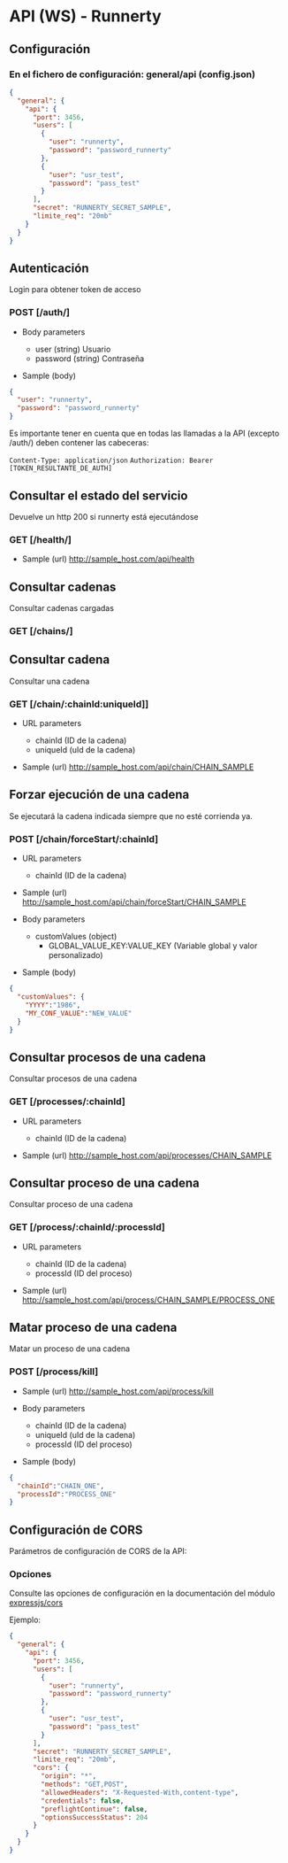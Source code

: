 # API (WS) - Runnerty

## Configuración
### En el fichero de configuración: general/api (config.json)
```json
{
  "general": {
    "api": {
      "port": 3456,
      "users": [
        {
          "user": "runnerty",
          "password": "password_runnerty"
        },
        {
          "user": "usr_test",
          "password": "pass_test"
        }
      ],
      "secret": "RUNNERTY_SECRET_SAMPLE",
      "limite_req": "20mb"
    }
  }
}
```

## Autenticación
Login para obtener token de acceso
### POST [/auth/]

+ Body parameters
    + user (string)
      Usuario
    + password (string)
      Contraseña


+ Sample (body)
```json
{
  "user": "runnerty",
  "password": "password_runnerty"
}
```

Es importante tener en cuenta que en todas las llamadas a la API (excepto /auth/) deben contener las cabeceras:

`Content-Type: application/json`
`Authorization: Bearer [TOKEN_RESULTANTE_DE_AUTH]`

## Consultar el estado del servicio
Devuelve un http 200 si runnerty está ejecutándose
### GET [/health/]

+ Sample (url)
http://sample_host.com/api/health

## Consultar cadenas
Consultar cadenas cargadas
### GET [/chains/]

## Consultar cadena
Consultar una cadena
### GET [/chain/:chainId:uniqueId]]

+ URL parameters
    + chainId (ID de la cadena)
    + uniqueId (uId de la cadena)

+ Sample (url)
http://sample_host.com/api/chain/CHAIN_SAMPLE

## Forzar ejecución de una cadena
Se ejecutará la cadena indicada siempre que no esté corrienda ya.
### POST [/chain/forceStart/:chainId]

+ URL parameters
    + chainId (ID de la cadena)

+ Sample (url)
http://sample_host.com/api/chain/forceStart/CHAIN_SAMPLE

+ Body parameters
    + customValues (object)
        + GLOBAL_VALUE_KEY:VALUE_KEY (Variable global y valor personalizado)

+ Sample (body)
```json
{
  "customValues": {
    "YYYY":"1986",
    "MY_CONF_VALUE":"NEW_VALUE"
  }
}
```

## Consultar procesos de una cadena
Consultar procesos de una cadena
### GET [/processes/:chainId]

+ URL parameters
    + chainId (ID de la cadena)

+ Sample (url)
http://sample_host.com/api/processes/CHAIN_SAMPLE

## Consultar proceso de una cadena
Consultar proceso de una cadena
### GET [/process/:chainId/:processId]

+ URL parameters
    + chainId (ID de la cadena)
    + processId (ID del proceso)

+ Sample (url)
http://sample_host.com/api/process/CHAIN_SAMPLE/PROCESS_ONE

## Matar proceso de una cadena
Matar un proceso de una cadena
### POST [/process/kill]

+ Sample (url)
http://sample_host.com/api/process/kill

+ Body parameters
    + chainId (ID de la cadena)
    + uniqueId (uId de la cadena)
    + processId (ID del proceso)
    
+ Sample (body)
```json
{
  "chainId":"CHAIN_ONE",
  "processId":"PROCESS_ONE"
}
```
## Configuración de CORS
Parámetros de configuración de CORS de la API:

### Opciones
Consulte las opciones de configuración en la documentación del módulo [expressjs/cors](https://github.com/expressjs/cors/blob/master/README.md#configuration-options)

Ejemplo:
```json
{
  "general": {
    "api": {
      "port": 3456,
      "users": [
        {
          "user": "runnerty",
          "password": "password_runnerty"
        },
        {
          "user": "usr_test",
          "password": "pass_test"
        }
      ],
      "secret": "RUNNERTY_SECRET_SAMPLE",
      "limite_req": "20mb",
      "cors": {
        "origin": "*",
        "methods": "GET,POST",
        "allowedHeaders": "X-Requested-With,content-type",
        "credentials": false,
        "preflightContinue": false,
        "optionsSuccessStatus": 204
      }
    }
  }
}
```

